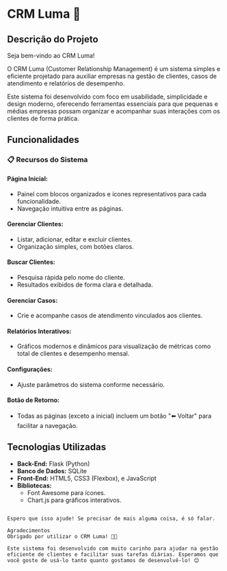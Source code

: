 # CRM Luma 💎

## Descrição do Projeto
Seja bem-vindo ao CRM Luma!

O CRM Luma (Customer Relationship Management) é um sistema simples e eficiente projetado para auxiliar empresas na gestão de clientes, casos de atendimento e relatórios de desempenho.

Este sistema foi desenvolvido com foco em usabilidade, simplicidade e design moderno, oferecendo ferramentas essenciais para que pequenas e médias empresas possam organizar e acompanhar suas interações com os clientes de forma prática.

## Funcionalidades

### 📋 Recursos do Sistema

#### Página Inicial:
- Painel com blocos organizados e ícones representativos para cada funcionalidade.
- Navegação intuitiva entre as páginas.

#### Gerenciar Clientes:
- Listar, adicionar, editar e excluir clientes.
- Organização simples, com botões claros.

#### Buscar Clientes:
- Pesquisa rápida pelo nome do cliente.
- Resultados exibidos de forma clara e detalhada.

#### Gerenciar Casos:
- Crie e acompanhe casos de atendimento vinculados aos clientes.

#### Relatórios Interativos:
- Gráficos modernos e dinâmicos para visualização de métricas como total de clientes e desempenho mensal.

#### Configurações:
- Ajuste parâmetros do sistema conforme necessário.

#### Botão de Retorno:
- Todas as páginas (exceto a inicial) incluem um botão "⬅️ Voltar" para facilitar a navegação.

## Tecnologias Utilizadas
- **Back-End:** Flask (Python)
- **Banco de Dados:** SQLite
- **Front-End:** HTML5, CSS3 (Flexbox), e JavaScript
- **Bibliotecas:**
  - Font Awesome para ícones.
  - Chart.js para gráficos interativos.
```

Espero que isso ajude! Se precisar de mais alguma coisa, é só falar.

Agradecimentos
Obrigado por utilizar o CRM Luma! 💎✨

Este sistema foi desenvolvido com muito carinho para ajudar na gestão eficiente de clientes e facilitar suas tarefas diárias. Esperamos que você goste de usá-lo tanto quanto gostamos de desenvolvê-lo! 😊
